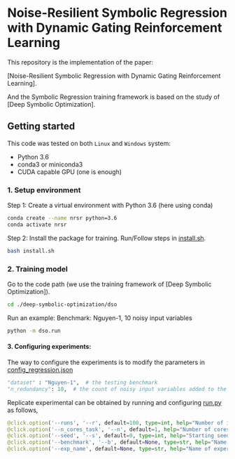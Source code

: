 # Noise-Resilient Symbolic Regression with Dynamic Gating Reinforcement Learning

This repository is the implementation of the paper:

[Noise-Resilient Symbolic Regression with Dynamic Gating Reinforcement Learning].

And the Symbolic Regression training framework is based on the study of [Deep Symbolic Optimization].

## Getting started

This code was tested on both `Linux` and `Windows` system:

* Python 3.6
* conda3 or miniconda3
* CUDA capable GPU (one is enough)

### 1. Setup environment

Step 1: Create a virtual environment with Python 3.6 (here using conda)
```bash
conda create --name nrsr python=3.6
conda activate nrsr
```

Step 2: Install the package for training. Run/Follow steps in [install.sh](install.sh).
```bash
bash install.sh
```

### 2. Training model

Go to the code path (we use the training framework of [Deep Symbolic Optimization]).
```bash
cd ./deep-symbolic-optimization/dso
```

Run an example: Benchmark: Nguyen-1, 10 noisy input variables
```bash
python -m dso.run
```


#### 3. Configuring experiments:

The way to configure the experiments is to modify the parameters in [config_regression.json](codes/config/config_regression.json)

```python
"dataset" : "Nguyen-1",  # the testing benchmark
"n_redundancy": 10,  # the count of noisy input variables added to the original benchmark
```

Replicate experimental can be obtained by running and configuring [run.py](codes/run.py) as follows,

```python
@click.option('--runs', '--r', default=100, type=int, help="Number of independent runs with different seeds")
@click.option('--n_cores_task', '--n', default=1, help="Number of cores to spread out across tasks")
@click.option('--seed', '--s', default=0, type=int, help="Starting seed (overwrites seed in config), incremented for each independent run")
@click.option('--benchmark', '--b', default=None, type=str, help="Name of benchmark")
@click.option('--exp_name', default=None, type=str, help="Name of experiment to manually generate log path")
```
